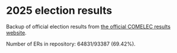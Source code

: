 # 2025 election results

Backup of official election results from [the official COMELEC results website](https://2025electionresults.comelec.gov.ph).




















Number of ERs in repository: 64831/93387 (69.42%).
